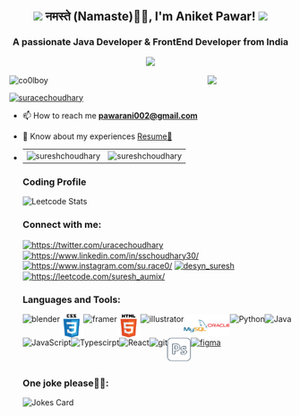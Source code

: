 <h2 align="center"><img src="https://emojis.slackmojis.com/emojis/images/1531849430/4246/blob-sunglasses.gif?1531849430" width="30"/> नमस्ते (Namaste)🙏🏻, I'm Aniket Pawar! <img src="https://media.giphy.com/media/12oufCB0MyZ1Go/giphy.gif" width="50"></h2>
<h3 align="center">A passionate Java Developer & FrontEnd Developer from India</h3>
<p align="center">
  <a href="https://github.com/aryanjangid/readme-typing-svg"><img width="1200" src="https://readme-typing-svg.herokuapp.com?font=Time+New+Roman&color=cyan&size=25&center=true&vCenter=true&width=600&height=100&lines=Java+Developer;Robotics+And+Automation+Student;UI/UX+Developer"></a>
</p>
<img align='right' src="https://media.giphy.com/media/M9gbBd9nbDrOTu1Mqx/giphy.gif" width="150">

<p align="left"> <img src="https://komarev.com/ghpvc/?username=ani002&label=Profile%20views&color=0e75b6&style=flat" alt="co0lboy" /> </p>

<p align="left"> <a href="https://twitter.com/suracechoudhary" target="blank"><img src="https://img.shields.io/twitter/follow/Aniket pawar?logo=twitter&style=for-the-badge" alt="suracechoudhary" /></a> </p>



- 📫 How to reach me **pawarani002@gmail.com**

- 📄 Know about my experiences <a href="https://drive.google.com/file/d/1UGKITQHSnvEXHBjjndQYAliU4sEitSHQ/view">Resume📃</a>
- <table>
  <tr>
    <td><img height="200px" width="100%" align="center" src="https://github-readme-stats.vercel.app/api/top-langs/?username=ani002&layout=compact&theme=dark" alt="sureshchoudhary" /></td>
    <td><img height="200px" width="100%" align="center" src="https://github-readme-streak-stats.herokuapp.com/?user=co0lboy&theme=dark&width=10000" alt="sureshchoudhary" /></td>
  </tr>
</table>
<h3 align="left"> Coding Profile</h3>


![Leetcode Stats](https://leetcard.jacoblin.cool/ani002?ext=heatmap)


<h3 align="left">Connect with me:</h3>
<p align="left">

<p align="left">
<a href="https://twitter.com/https://twitter.com/suracechoudhary" target="blank"><img align="center" src="https://raw.githubusercontent.com/rahuldkjain/github-profile-readme-generator/master/src/images/icons/Social/twitter.svg" alt="https://twitter.com/uracechoudhary" height="30" width="40" /></a>
<a href="https://linkedin.com/in/https://www.linkedin.com/in/sschoudhary30/" target="blank"><img align="center" src="https://raw.githubusercontent.com/rahuldkjain/github-profile-readme-generator/master/src/images/icons/Social/linked-in-alt.svg" alt="https://www.linkedin.com/in/sschoudhary30/" height="30" width="40" /></a>
<a href="https://instagram.com/https://www.instagram.com/su.race0/" target="blank"><img align="center" src="https://raw.githubusercontent.com/rahuldkjain/github-profile-readme-generator/master/src/images/icons/Social/instagram.svg" alt="https://www.instagram.com/su.race0/" height="30" width="40" /></a>
<a href="https://www.behance.net/desyn_suresh" target="blank"><img align="center" src="https://raw.githubusercontent.com/rahuldkjain/github-profile-readme-generator/master/src/images/icons/Social/behance.svg" alt="desyn_suresh" height="30" width="40" /></a>
<a href="https://www.leetcode.com/https://leetcode.com/suresh_aumix/" target="blank"><img align="center" src="https://raw.githubusercontent.com/rahuldkjain/github-profile-readme-generator/master/src/images/icons/Social/leet-code.svg" alt="https://leetcode.com/suresh_aumix/" height="30" width="40" /></a>
</p>
</p>

<h3 align="left">Languages and Tools:</h3>
<p align="left"> <a href="https://www.blender.org/" target="_blank" rel="noreferrer"> <img src="https://download.blender.org/branding/community/blender_community_badge_white.svg" alt="blender" align="left" height="42"/> </a> 

<a href="https://www.w3schools.com/css/" target="_blank" rel="noreferrer"> <img src="https://raw.githubusercontent.com/devicons/devicon/master/icons/css3/css3-original-wordmark.svg" alt="css3" height="42" align="left"/> </a> 

<a href="https://www.framer.com/" target="_blank" rel="noreferrer"> <img src="https://www.vectorlogo.zone/logos/framer/framer-icon.svg" alt="framer"  align="left" height="42"/> </a> 


<a href="https://www.w3.org/html/" target="_blank" rel="noreferrer"> <img src="https://raw.githubusercontent.com/devicons/devicon/master/icons/html5/html5-original-wordmark.svg" alt="html5" align="left" height="42"/> </a> 
<a href="https://www.adobe.com/in/products/illustrator.html" target="_blank" rel="noreferrer"> <img src="https://www.vectorlogo.zone/logos/adobe_illustrator/adobe_illustrator-icon.svg" alt="illustrator" align="left" height="42"/> </a> 




<a href="https://www.mysql.com/" target="_blank" rel="noreferrer"> <img src="https://raw.githubusercontent.com/devicons/devicon/master/icons/mysql/mysql-original-wordmark.svg" align="left" alt="mysql"  height="42"/> </a> <a href="https://www.oracle.com/" target="_blank" rel="noreferrer"> <img src="https://raw.githubusercontent.com/devicons/devicon/master/icons/oracle/oracle-original.svg" alt="oracle" align="left" height="40"/> </a> <a href="https://www.python.org" target="_blank"><img align="left" alt="Python" height ="42px" src="https://raw.githubusercontent.com/rahul-jha98/github_readme_icons/main/language_and_tools/square/python/python.svg"></a><a href="https://www.java.com" target="_blank"><img align="left" alt="Java" height ="42px" src="https://raw.githubusercontent.com/rahul-jha98/github_readme_icons/main/language_and_tools/square/java/java.svg"></a> <a href="https://developer.mozilla.org/en-US/docs/Web/JavaScript" target="_blank"> <img align="left" alt="JavaScript" height ="42px"  src="https://raw.githubusercontent.com/rahul-jha98/github_readme_icons/main/language_and_tools/square/javascript/javascript.svg"> </a> <a href="https://www.typescriptlang.org/" target="_blank"><img align="left" alt="Typescirpt" height ="42px" src="https://raw.githubusercontent.com/rahul-jha98/github_readme_icons/main/language_and_tools/square/typescript/typescript.svg"></a>
<a href="https://reactjs.org/" target="_blank"> <img align="left" alt="React" height ="42px" src="https://raw.githubusercontent.com/rahul-jha98/github_readme_icons/main/language_and_tools/square/react/react.svg"></a> <a href="https://git-scm.com/" target="_blank"> <img src="https://raw.githubusercontent.com/rahul-jha98/github_readme_icons/main/language_and_tools/square/git-scm/git-scm.svg" align="left" alt="git" height='42px'/> </a> <a href="https://www.figma.com/" target="_blank"> <img src="https://raw.githubusercontent.com/rahul-jha98/github_readme_icons/main/language_and_tools/square/figma/figma.svg" alt="figma" height='42px'/> </a> <a href="https://www.photoshop.com/en" target="_blank" rel="noreferrer"> <img src="https://raw.githubusercontent.com/devicons/devicon/master/icons/photoshop/photoshop-line.svg" alt="photoshop" align="left" height="42"/> </a>

<br>

</p>
<h3 align="left">One joke please🤣🤣:</h3>

<!-- Markdown -->

![Jokes Card](https://readme-jokes.vercel.app/api)

